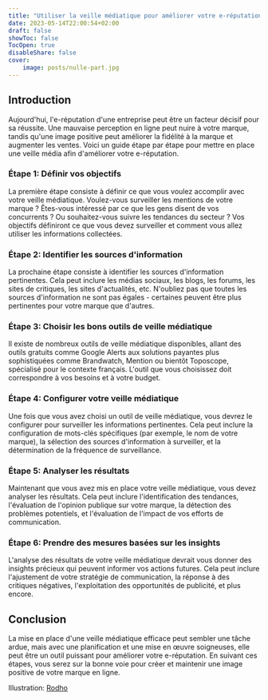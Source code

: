 ```yaml
---
title: "Utiliser la veille médiatique pour améliorer votre e-réputation"
date: 2023-05-14T22:00:54+02:00
draft: false
showToc: false
TocOpen: true
disableShare: false
cover:
    image: posts/nulle-part.jpg
---
```


## Introduction

Aujourd'hui, l'e-réputation d'une entreprise peut être un facteur décisif pour sa réussite. Une mauvaise perception en ligne peut nuire à votre marque, tandis qu'une image positive peut améliorer la fidélité à la marque et augmenter les ventes. Voici un guide étape par étape pour mettre en place une veille média afin d'améliorer votre e-réputation.

### Étape 1: Définir vos objectifs

La première étape consiste à définir ce que vous voulez accomplir avec votre veille médiatique. Voulez-vous surveiller les mentions de votre marque ? Êtes-vous intéressé par ce que les gens disent de vos concurrents ? Ou souhaitez-vous suivre les tendances du secteur ? Vos objectifs définiront ce que vous devez surveiller et comment vous allez utiliser les informations collectées.

### Étape 2: Identifier les sources d'information

La prochaine étape consiste à identifier les sources d'information pertinentes. Cela peut inclure les médias sociaux, les blogs, les forums, les sites de critiques, les sites d'actualités, etc. N'oubliez pas que toutes les sources d'information ne sont pas égales - certaines peuvent être plus pertinentes pour votre marque que d'autres.

### Étape 3: Choisir les bons outils de veille médiatique

Il existe de nombreux outils de veille médiatique disponibles, allant des outils gratuits comme Google Alerts aux solutions payantes plus sophistiquées comme Brandwatch, Mention ou bientôt Toposcope, spécialisé pour le contexte français. L'outil que vous choisissez doit correspondre à vos besoins et à votre budget.

### Étape 4: Configurer votre veille médiatique

Une fois que vous avez choisi un outil de veille médiatique, vous devrez le configurer pour surveiller les informations pertinentes. Cela peut inclure la configuration de mots-clés spécifiques (par exemple, le nom de votre marque), la sélection des sources d'information à surveiller, et la détermination de la fréquence de surveillance.

### Étape 5: Analyser les résultats

Maintenant que vous avez mis en place votre veille médiatique, vous devez analyser les résultats. Cela peut inclure l'identification des tendances, l'évaluation de l'opinion publique sur votre marque, la détection des problèmes potentiels, et l'évaluation de l'impact de vos efforts de communication.

### Étape 6: Prendre des mesures basées sur les insights

L'analyse des résultats de votre veille médiatique devrait vous donner des insights précieux qui peuvent informer vos actions futures. Cela peut inclure l'ajustement de votre stratégie de communication, la réponse à des critiques négatives, l'exploitation des opportunités de publicité, et plus encore.

## Conclusion

La mise en place d'une veille médiatique efficace peut sembler une tâche ardue, mais avec une planification et une mise en œuvre soigneuses, elle peut être un outil puissant pour améliorer votre e-réputation. En suivant ces étapes, vous serez sur la bonne voie pour créer et maintenir une image positive de votre marque en ligne.

Illustration: [Rodho](https://twitter.com/rodho_g)